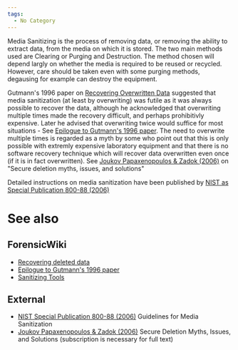 ```yaml
---
tags:
  - No Category
---
```

Media Sanitizing is the process of removing data, or removing the
ability to extract data, from the media on which it is stored. The two
main methods used are Clearing or Purging and Destruction. The method
chosen will depend largly on whether the media is required to be reused
or recycled. However, care should be taken even with some purging
methods, degausing for example can destroy the equipment.

Gutmann's 1996 paper on [Recovering Overwritten
Data](recovering_overwritten_data.md) suggested that media
sanitization (at least by overwriting) was futile as it was always
possible to recover the data, although he acknowledged that overwriting
multiple times made the recovery difficult, and perhaps prohibitivly
expensive. Later he advised that overwriting twice would suffice for
most situations - See [Epilogue to Gutmann's 1996
paper](epilogue_to_gutmann's_1996_paper.md). The need to
overwrite multiple times is regarded as a myth by some who point out
that this is only possible with extremly expensive laboratory equipment
and that there is no software recovery technique which will recover data
overwritten even once (if it is in fact overwritten). See [Joukov
Papaxenopoulos & Zadok
(2006)](http://doi.acm.org/10.1145/1179559.1179571) on "Secure deletion
myths, issues, and solutions"

Detailed instructions on media sanitization have been published by [NIST
as Special Publication 800-88
(2006)](http://csrc.nist.gov/publications/nistpubs/800-88/NISTSP800-88_rev1.pdf)

# See also

## ForensicWiki

- [Recovering deleted data](recovering_deleted_data.md)
- [Epilogue to Gutmann's 1996
  paper](epilogue_to_gutmann's_1996_paper.md)
- [Sanitizing Tools](sanitizing_tools.md)

## External

- [NIST Special Publication 800-88
  (2006)](http://csrc.nist.gov/publications/nistpubs/800-88/NISTSP800-88_rev1.pdf)
  Guidelines for Media Sanitization
- [Joukov Papaxenopoulos & Zadok
  (2006)](http://doi.acm.org/10.1145/1179559.1179571) Secure Deletion
  Myths, Issues, and Solutions (subscription is necessary for full text)
